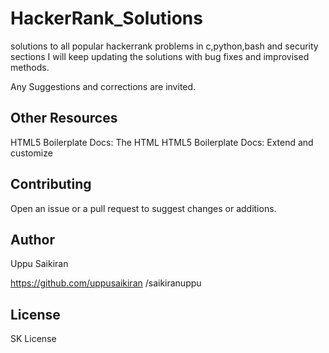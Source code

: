 # HackerRank_Solutions
solutions to all popular hackerrank problems in c,python,bash and security sections
I will keep updating the solutions with bug fixes and improvised methods.

Any Suggestions and corrections are invited.

## Other Resources

HTML5 Boilerplate Docs: The HTML
HTML5 Boilerplate Docs: Extend and customize
## Contributing

Open an issue or a pull request to suggest changes or additions.

## Author

Uppu Saikiran

https://github.com/uppusaikiran
/saikiranuppu
## License

SK License
